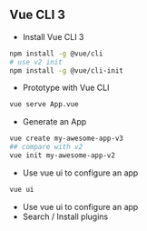 ## Vue CLI 3

* Install Vue CLI 3

```sh
npm install -g @vue/cli
# use v2 init
npm install -g @vue/cli-init
```

* Prototype with Vue CLI

```sh
vue serve App.vue
```

* Generate an App

```sh
vue create my-awesome-app-v3
## compare with v2
vue init my-awesome-app-v2
```

* Use vue ui to configure an app

```sh
vue ui
```

* Use vue ui to configure an app
* Search / Install plugins
